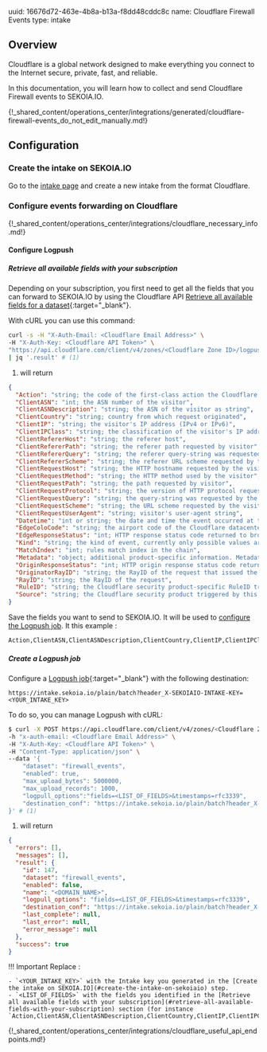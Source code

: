 uuid: 16676d72-463e-4b8a-b13a-f8dd48cddc8c
name: Cloudflare Firewall Events
type: intake

## Overview

Cloudflare is a global network designed to make everything you connect to the Internet secure, private, fast, and reliable.

In this documentation, you will learn how to collect and send Cloudflare Firewall events to SEKOIA.IO.

{!_shared_content/operations_center/integrations/generated/cloudflare-firewall-events_do_not_edit_manually.md!}

## Configuration

### Create the intake on SEKOIA.IO

Go to the [intake page](https://app.sekoia.io/operations/intakes) and create a new intake from the format Cloudflare.

### Configure events forwarding on Cloudflare

{!_shared_content/operations_center/integrations/cloudflare_necessary_info.md!}

#### Configure Logpush

##### Retrieve all available fields with your subscription

Depending on your subscription, you first need to get all the fields that you can forward to SEKOIA.IO by using the Cloudflare API [Retrieve all available fields for a dataset](https://developers.cloudflare.com/logs/get-started/api-configuration/){:target="_blank"}.

With cURL you can use this command:
```bash
curl -s -H "X-Auth-Email: <Cloudflare Email Address>" \
-H "X-Auth-Key: <Cloudflare API Token>" \
"https://api.cloudflare.com/client/v4/zones/<Cloudflare Zone ID>/logpush/datasets/firewall_events/fields" \
| jq '.result' # (1)
```

1. will return
```json
{
  "Action": "string; the code of the first-class action the Cloudflare Firewall took on this request. Possible actions are unknown | allow | block | challenge | jschallenge | log | connectionclose | challengesolved | challengefailed | challengebypassed | jschallengesolved | jschallengefailed | jschallengebypassed | bypass | managedchallenge | managedchallengeskipped | managedchallengenoninteractivesolved | managedchallengeinteractivesolved | managedchallengebypassed",
  "ClientASN": "int; the ASN number of the visitor",
  "ClientASNDescription": "string; the ASN of the visitor as string",
  "ClientCountry": "string; country from which request originated",
  "ClientIP": "string; the visitor's IP address (IPv4 or IPv6)",
  "ClientIPClass": "string; the classification of the visitor's IP address, possible values are: unknown | badHost | searchEngine | allowlist | monitoringService | noRecord | scan | tor",
  "ClientRefererHost": "string; the referer host",
  "ClientRefererPath": "string; the referer path requested by visitor",
  "ClientRefererQuery": "string; the referer query-string was requested by the visitor",
  "ClientRefererScheme": "string; the referer URL scheme requested by the visitor",
  "ClientRequestHost": "string; the HTTP hostname requested by the visitor",
  "ClientRequestMethod": "string; the HTTP method used by the visitor",
  "ClientRequestPath": "string; the path requested by visitor",
  "ClientRequestProtocol": "string; the version of HTTP protocol requested by the visitor",
  "ClientRequestQuery": "string; the query-string was requested by the visitor",
  "ClientRequestScheme": "string; the URL scheme requested by the visitor",
  "ClientRequestUserAgent": "string; visitor's user-agent string",
  "Datetime": "int or string; the date and time the event occurred at the edge",
  "EdgeColoCode": "string; the airport code of the Cloudflare datacenter that served this request",
  "EdgeResponseStatus": "int; HTTP response status code returned to browser",
  "Kind": "string; the kind of event, currently only possible values are: firewall",
  "MatchIndex": "int; rules match index in the chain",
  "Metadata": "object; additional product-specific information. Metadata is organized in key:value pairs. Key and Value formats can vary by Cloudflare security product and can change over time",
  "OriginResponseStatus": "int; HTTP origin response status code returned to browser",
  "OriginatorRayID": "string; the RayID of the request that issued the challenge/jschallenge",
  "RayID": "string; the RayID of the request",
  "RuleID": "string; the Cloudflare security product-specific RuleID triggered by this request",
  "Source": "string; the Cloudflare security product triggered by this request. Possible sources are unknown | asn | country | ip | iprange | securitylevel | zonelockdown | waf | firewallrules | uablock | ratelimit | bic | hot | l7ddos | validation | botfight | apishield | botmanagement | dlp | firewallmanaged | firewallcustom"
}
```

Save the fields you want to send to SEKOIA.IO. It will be used to [configure the Logpush job](#configure-logpush). It this example :
```bash
Action,ClientASN,ClientASNDescription,ClientCountry,ClientIP,ClientIPClass,ClientRefererHost,ClientRefererPath,ClientRefererQuery,ClientRefererScheme,ClientRequestHost,ClientRequestMethod,ClientRequestPath,ClientRequestProtocol,ClientRequestQuery,ClientRequestScheme,ClientRequestUserAgent,Datetime,EdgeColoCode,EdgeResponseStatus,Kind,MatchIndex,Metadata,OriginResponseStatus,OriginatorRayID,RayID,RuleID,Source
```

##### Create a Logpush job

Configure a [Logpush job](https://developers.cloudflare.com/logs/reference/logpush-api-configuration/){:target="_blank"} with the following destination:

`https://intake.sekoia.io/plain/batch?header_X-SEKOIAIO-INTAKE-KEY=<YOUR_INTAKE_KEY>`

To do so, you can manage Logpush with cURL:

```bash
$ curl -X POST https://api.cloudflare.com/client/v4/zones/<Cloudflare Zone ID>/logpush/jobs \
-h "x-auth-email: <Cloudflare Email Address>" \
-H "X-Auth-Key: <Cloudflare API Token>" \
-H "Content-Type: application/json" \
--data '{
    "dataset": "firewall_events",
    "enabled": true,
    "max_upload_bytes": 5000000,
    "max_upload_records": 1000,
    "logpull_options":"fields=<LIST_OF_FIELDS>&timestamps=rfc3339",
    "destination_conf": "https://intake.sekoia.io/plain/batch?header_X-SEKOIAIO-INTAKE-KEY=<YOUR_INTAKE_KEY>"
}' # (1)
```

1. will return
```json
{
  "errors": [],
  "messages": [],
  "result": {
    "id": 147,
    "dataset": "firewall_events",
    "enabled": false,
    "name": "<DOMAIN_NAME>",
    "logpull_options": "fields=<LIST_OF_FIELDS>&timestamps=rfc3339",
    "destination_conf": "https://intake.sekoia.io/plain/batch?header_X-SEKOIAIO-INTAKE-KEY=<YOUR_INTAKE_KEY>",
    "last_complete": null,
    "last_error": null,
    "error_message": null
  },
  "success": true
}
```

!!! Important
    Replace :

    - `<YOUR_INTAKE_KEY>` with the Intake key you generated in the [Create the intake on SEKOIA.IO](#create-the-intake-on-sekoiaio) step.
    - `<LIST_OF_FIELDS>` with the fields you identified in the [Retrieve all available fields with your subscription](#retrieve-all-available-fields-with-your-subscription) section (for instance `Action,ClientASN,ClientASNDescription,ClientCountry,ClientIP,ClientIPClass,ClientRefererHost,ClientRefererPath,ClientRefererQuery,ClientRefererScheme,ClientRequestHost,ClientRequestMethod,ClientRequestPath,ClientRequestProtocol,ClientRequestQuery,ClientRequestScheme,ClientRequestUserAgent,Datetime,EdgeColoCode,EdgeResponseStatus,Kind,MatchIndex,Metadata,OriginResponseStatus,OriginatorRayID,RayID,RuleID,Source`).

{!_shared_content/operations_center/integrations/cloudflare_useful_api_endpoints.md!}